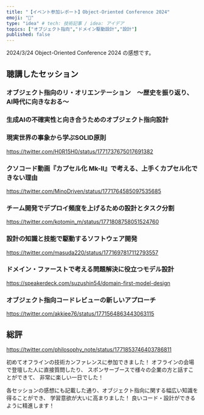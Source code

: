 ```yaml
---
title: "【イベント参加レポート】Object-Oriented Conference 2024"
emoji: "💊"
type: "idea" # tech: 技術記事 / idea: アイデア
topics: ["オブジェクト指向","ドメイン駆動設計","設計"]
published: false
---
```


2024/3/24 Object-Oriented Conference 2024 の感想です。

## 聴講したセッション

### オブジェクト指向のリ・オリエンテーション　～歴史を振り返り、AI時代に向きなおる～

### 生成AIの不確実性と向き合うためのオブジェクト指向設計

### 現実世界の事象から学ぶSOLID原則

https://twitter.com/H0R15H0/status/1771737675017691382

### クソコード動画『カプセル化 Mk-II』で考える、上手くカプセル化できない理由

https://twitter.com/MinoDriven/status/1771764585097535685


### チーム開発でデプロイ頻度を上げるための設計とタスク分割

https://twitter.com/kotomin_m/status/1771808758051524760

### 設計の知識と技能で駆動するソフトウェア開発

https://twitter.com/masuda220/status/1771697817112793557

### ドメイン・ファーストで考える問題解決に役立つモデル設計

https://speakerdeck.com/suzushin54/domain-first-model-design

### オブジェクト指向コードレビューの新しいアプローチ

https://twitter.com/akkiee76/status/1771564863443063115

## 総評

https://twitter.com/philosophy_note/status/1771853746403786811

初めてオフラインの技術カンファレンスに参加できました！
オフラインの会場で登壇した人に直接質問したり、
スポンサーブースで様々の企業の方と話すことができて、
非常に楽しい一日でした！

各セッションの感想にも記載した通り、オブジェクト指向に関する幅広い知識を得ることができ、
学習意欲が大いに高まりました！
良いコード・設計ができるように精進します！
